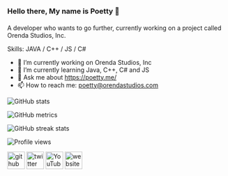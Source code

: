 ### Hello there, My name is Poetty 👋 
####  
A developer who wants to go further, currently working on a project called Orenda Studios, Inc.

Skills: JAVA / C++ / JS / C# 

- 🔭 I’m currently working on Orenda Studios, Inc 
- 🌱 I’m currently learning Java, C++, C# and JS 
- 💬 Ask me about https://poetty.me/ 
- 📫 How to reach me: poetty@orendastudios.com 

![GitHub stats](https://github-readme-stats.vercel.app/api?username=Poeettyy&show_icons=true)  

![GitHub metrics](https://metrics.lecoq.io/Poeettyy)  

![GitHub streak stats](https://github-readme-streak-stats.herokuapp.com/?user=Poeettyy)  

![Profile views](https://gpvc.arturio.dev/Poeettyy)  

[<img src='https://cdn.jsdelivr.net/npm/simple-icons@3.0.1/icons/github.svg' alt='github' height='40'>](https://github.com/Poeettyy)  [<img src='https://cdn.jsdelivr.net/npm/simple-icons@3.0.1/icons/twitter.svg' alt='twitter' height='40'>](https://twitter.com/Poeettyy)  [<img src='https://cdn.jsdelivr.net/npm/simple-icons@3.0.1/icons/youtube.svg' alt='YouTube' height='40'>](https://www.youtube.com/channel/Poeettyy)  [<img src='https://cdn.jsdelivr.net/npm/simple-icons@3.0.1/icons/icloud.svg' alt='website' height='40'>](https://orendastudios.com/)  
